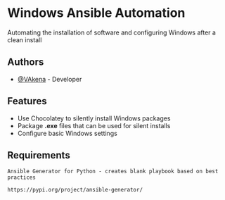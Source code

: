 # Windows Ansible Automation

Automating the installation of software and configuring Windows after a clean install

## Authors

- [@VAkena](https://github.com/VAkena) - Developer

## Features
- Use Chocolatey to silently install Windows packages
- Package <b>.exe</b> files that can be used for silent installs
- Configure basic Windows settings


## Requirements

`Ansible Generator for Python - creates blank playbook based on best practices`

`https://pypi.org/project/ansible-generator/`
